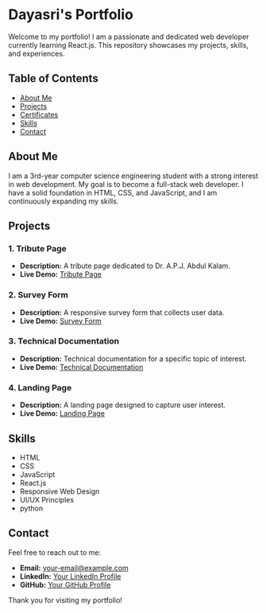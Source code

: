 # Dayasri's Portfolio

Welcome to my portfolio! I am a passionate and dedicated web developer currently learning React.js. This repository showcases my projects, skills, and experiences.

## Table of Contents
- [About Me](#about-me)
- [Projects](#projects)
- [Certificates](#certificates)
- [Skills](#skills)
- [Contact](#contact)

## About Me
I am a 3rd-year computer science engineering student with a strong interest in web development. My goal is to become a full-stack web developer. I have a solid foundation in HTML, CSS, and JavaScript, and I am continuously expanding my skills.

## Projects

### 1. Tribute Page
- **Description:** A tribute page dedicated to Dr. A.P.J. Abdul Kalam.
- **Live Demo:** [Tribute Page](link-to-your-tribute-page)

### 2. Survey Form
- **Description:** A responsive survey form that collects user data.
- **Live Demo:** [Survey Form](link-to-your-survey-form)

### 3. Technical Documentation
- **Description:** Technical documentation for a specific topic of interest.
- **Live Demo:** [Technical Documentation](link-to-your-technical-documentation)

### 4. Landing Page
- **Description:** A landing page designed to capture user interest.
- **Live Demo:** [Landing Page](link-to-your-landing-page)

## Skills
- HTML
- CSS
- JavaScript
- React.js
- Responsive Web Design
- UI/UX Principles
- python

## Contact
Feel free to reach out to me:

- **Email:** [your-email@example.com](mailto:your-email@example.com)
- **LinkedIn:** [Your LinkedIn Profile](link-to-your-linkedin)
- **GitHub:** [Your GitHub Profile](https://github.com/your-github-username)

Thank you for visiting my portfolio!
